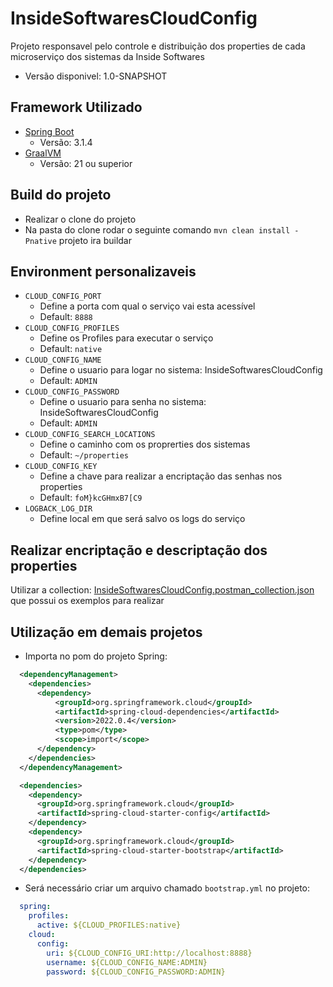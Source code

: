 # InsideSoftwaresCloudConfig

Projeto responsavel pelo controle e distribuição dos properties de cada microserviço dos sistemas da Inside Softwares
* Versão disponivel: 1.0-SNAPSHOT

## Framework Utilizado

* [Spring Boot](https://spring.io/projects/spring-boot)
  * Versão: 3.1.4
* [GraalVM](https://www.graalvm.org/)
  * Versão: 21 ou superior

## Build do projeto

  * Realizar o clone do projeto
  * Na pasta do clone rodar o seguinte comando ``` mvn clean install -Pnative ``` projeto ira buildar

## Environment personalizaveis

  * `CLOUD_CONFIG_PORT`
    * Define a porta com qual o serviço vai esta acessível
    * Default: `8888`
  * `CLOUD_CONFIG_PROFILES`
    * Define os Profiles para executar o serviço
    * Default: `native`
  * `CLOUD_CONFIG_NAME`
    * Define o usuario para logar no sistema: InsideSoftwaresCloudConfig
    * Default: `ADMIN`
  * `CLOUD_CONFIG_PASSWORD`
    * Define o usuario para senha no sistema: InsideSoftwaresCloudConfig
    * Default: `ADMIN`
  * `CLOUD_CONFIG_SEARCH_LOCATIONS`
    * Define o caminho com os proprerties dos sistemas
    * Default: `~/properties`
  * `CLOUD_CONFIG_KEY`
    * Define a chave para realizar a encriptação das senhas nos properties
    * Default: `foM}kcGHmxB7[C9`
* `LOGBACK_LOG_DIR`
  * Define local em que será salvo os logs do serviço

## Realizar encriptação e descriptação dos properties

  Utilizar a collection: [InsideSoftwaresCloudConfig.postman_collection.json](etc%2Fpostman%2FInsideSoftwaresCloudConfig.postman_collection.json)
  que possui os exemplos para realizar

## Utilização em demais projetos

  * Importa no pom do projeto Spring:
  ```xml
    <dependencyManagement>
      <dependencies>
        <dependency>
            <groupId>org.springframework.cloud</groupId>
            <artifactId>spring-cloud-dependencies</artifactId>
            <version>2022.0.4</version>
            <type>pom</type>
            <scope>import</scope>
        </dependency>
      </dependencies>
    </dependencyManagement>
  ```
  ```xml
    <dependencies>
      <dependency>
        <groupId>org.springframework.cloud</groupId>
        <artifactId>spring-cloud-starter-config</artifactId>
      </dependency>
      <dependency>
        <groupId>org.springframework.cloud</groupId>
        <artifactId>spring-cloud-starter-bootstrap</artifactId>
      </dependency>
    </dependencies>
  ```
  * Será necessário criar um arquivo chamado ```bootstrap.yml``` no projeto:
  ```yml
    spring:
      profiles:
        active: ${CLOUD_PROFILES:native}
      cloud:
        config:
          uri: ${CLOUD_CONFIG_URI:http://localhost:8888}
          username: ${CLOUD_CONFIG_NAME:ADMIN}
          password: ${CLOUD_CONFIG_PASSWORD:ADMIN}
  ```
